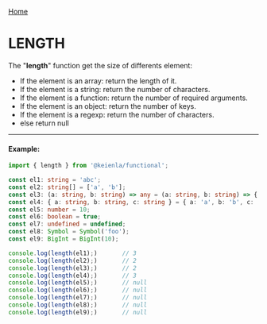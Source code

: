 [Home](./../../README.md)

# LENGTH

The "**length**" function get the size of differents element:
- If the element is an array: return the length of it.
- If the element is a string: return the number of characters.
- If the element is a function: return the number of required arguments.
- If the element is an object: return the number of keys.
- If the element is a regexp: return the number of characters.
- else return null

--------------
#### Example:
``` typescript
import { length } from '@keienla/functional';

const el1: string = 'abc';
const el2: string[] = ['a', 'b'];
const el3: (a: string, b: string) => any = (a: string, b: string) => { return; };
const el4: { a: string, b: string, c: string } = { a: 'a', b: 'b', c: 'c' };
const el5: number = 10;
const el6: boolean = true;
const el7: undefined = undefined;
const el8: Symbol = Symbol('foo');
const el9: BigInt = BigInt(10);

console.log(length(el1);)       // 3
console.log(length(el2);)       // 2
console.log(length(el3);)       // 2
console.log(length(el4);)       // 3
console.log(length(el5);)       // null
console.log(length(el6);)       // null
console.log(length(el7);)       // null
console.log(length(el8);)       // null
console.log(length(el9);)       // null
```
